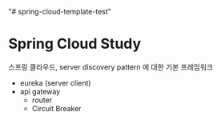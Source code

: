 "# spring-cloud-template-test" 

# Spring Cloud Study
스프링 클라우드, server discovery pattern 에 대한 기본 프레임워크 

 - eureka (server client)
 - api gateway
   - router 
   - Circuit Breaker



